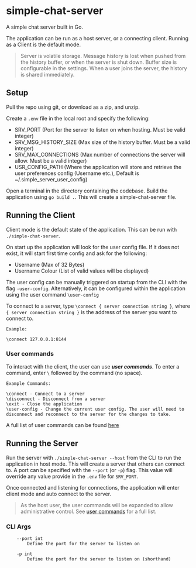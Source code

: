# simple-chat-server
A simple chat server built in Go. 

The application can be run as a host server, or a connecting client. Running as a Client is the default mode. 

>Server is volatile storage. Message history is lost when pushed from the history buffer, or when the server is shut down. Buffer size is configurable in the settings. When a user joins the server, the history is shared immediately.


## Setup
Pull the repo using git, or download as a zip, and unzip.

Create a `.env` file in the local root and specify the following:
* SRV_PORT (Port for the server to listen on when hosting. Must be valid integer)
* SRV_MSG_HISTORY_SIZE (Max size of the history buffer. Must be a valid integer)
* SRV_MAX_CONNECTIONS (Max number of connections the server will allow. Must be a valid integer)
* USR_CONFIG_PATH (Where the application will store and retrieve the user preferences config (Username etc.), Default is ~/.simple_server_user_config)

Open a terminal in the directory containing the codebase. Build the application using `go build .`. This will create a simple-chat-server file.

## Running the Client
Client mode is the default state of the application. This can be run with `./simple-chat-server`.

On start up the application will look for the user config file. If it does not exist, it will start first time config and ask for the following:
* Username (Max of 32 Bytes)
* Username Colour (List of valid values will be displayed)

The user config can be manually triggered on startup from the CLI with the flag `-user-config`. Alternatively, it can be configured within the application using the user command `\user-config`

To connect to a server, type `\connect { server connection string }`, where `{ server connection string }` is the address of the server you want to connect to. 

```
Example: 

\connect 127.0.0.1:8144

```

### User commands
To interact with the client, the user can use ***user commands***. To enter a command, enter `\` followed by the command (no space). 

```
Example Commands:

\connect - Connect to a server
\disconnect - Disconnect from a server
\exit - Close the application
\user-config - Change the current user config. The user will need to disconnect and reconnect to the server for the changes to take.

```

A full list of user commands can be found [here](./docs/user_commands.md)

## Running the Server
Run the server with `./simple-chat-server --host` from the CLI to run the application in host mode. This will create a server that others can connect to.
A port can be specified with the `--port` (or `-p`) flag. This value will override any value provide in the `.env` file for `SRV_PORT`. 

Once connected and listening for connections, the application will enter client mode and auto connect to the server. 

> As the host user, the user commands will be expanded to allow administrative control. See [user commands](./docs/user_commands.md) for a full list. 

### CLI Args
```
    --port int
        Define the port for the server to listen on

    -p int
        Define the port for the server to listen on (shorthand)
```




